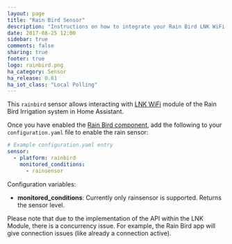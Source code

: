 ```yaml
---
layout: page
title: "Rain Bird Sensor"
description: "Instructions on how to integrate your Rain Bird LNK WiFi Module rain sensor within Home Assistant."
date: 2017-08-25 12:00
sidebar: true
comments: false
sharing: true
footer: true
logo: rainbird.png
ha_category: Sensor
ha_release: 0.61
ha_iot_class: "Local Polling"
---
```


This `rainbird` sensor allows interacting with [LNK WiFi](http://www.rainbird.com/landscape/products/controllers/LNK-WiFi.htm) module of the Rain Bird Irrigation system in Home Assistant.

Once you have enabled the [Rain Bird component](/components/rainbird), add the following to your `configuration.yaml` file to enable the rain sensor:

```yaml
# Example configuration.yaml entry
sensor:
  - platform: rainbird
    monitored_conditions:
      - rainsensor
```

Configuration variables:

- **monitored_conditions**: Currently only rainsensor is supported. Returns the sensor level.

Please note that due to the implementation of the API within the LNK Module, there is a concurrency issue. For example, the Rain Bird app will give connection issues (like already a connection active).
